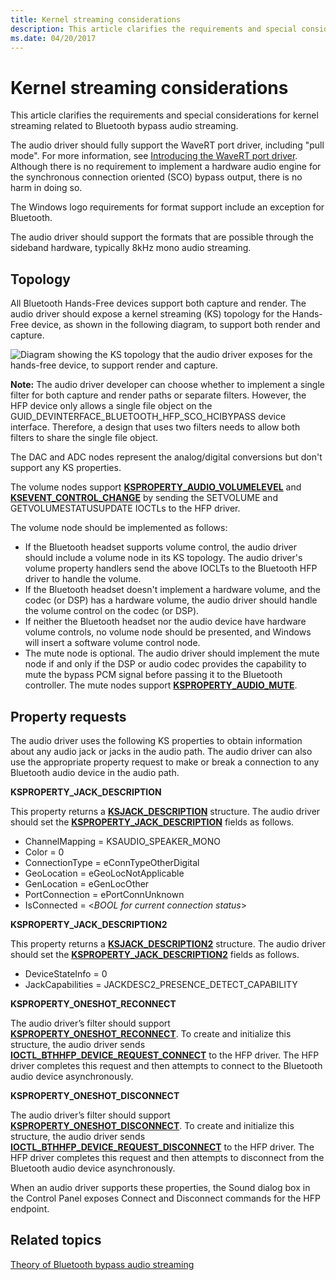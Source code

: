 ```yaml
---
title: Kernel streaming considerations
description: This article clarifies the requirements and special considerations related to Bluetooth bypass audio streaming.
ms.date: 04/20/2017
---
```


# Kernel streaming considerations

This article clarifies the requirements and special considerations for kernel streaming related to Bluetooth bypass audio streaming.

The audio driver should fully support the WaveRT port driver, including "pull mode". For more information, see [Introducing the WaveRT port driver](introducing-the-wavert-port-driver.md). Although there is no requirement to implement a hardware audio engine for the synchronous connection oriented (SCO) bypass output, there is no harm in doing so.

The Windows logo requirements for format support include an exception for Bluetooth.

The audio driver should support the formats that are possible through the sideband hardware, typically 8kHz mono audio streaming.

## Topology

All Bluetooth Hands-Free devices support both capture and render. The audio driver should expose a kernel streaming (KS) topology for the Hands-Free device, as shown in the following diagram, to support both render and capture.

![Diagram showing the KS topology that the audio driver exposes for the hands-free device, to support render and capture.](images/btth-bypass-topology.png)

**Note:** The audio driver developer can choose whether to implement a single filter for both capture and render paths or separate filters. However, the HFP device only allows a single file object on the GUID_DEVINTERFACE_BLUETOOTH_HFP_SCO_HCIBYPASS device interface. Therefore, a design that uses two filters needs to allow both filters to share the single file object.

The DAC and ADC nodes represent the analog/digital conversions but don't support any KS properties.

The volume nodes support [**KSPROPERTY_AUDIO_VOLUMELEVEL**](./ksproperty-audio-volumelevel.md) and [**KSEVENT_CONTROL_CHANGE**](./ksevent-control-change.md) by sending the SETVOLUME and GETVOLUMESTATUSUPDATE IOCTLs to the HFP driver.

The volume node should be implemented as follows:

- If the Bluetooth headset supports volume control, the audio driver should include a volume node in its KS topology. The audio driver's volume property handlers send the above IOCLTs to the Bluetooth HFP driver to handle the volume.
- If the Bluetooth headset doesn't implement a hardware volume, and the codec (or DSP) has a hardware volume, the audio driver should handle the volume control on the codec (or DSP).
- If neither the Bluetooth headset nor the audio device have hardware volume controls, no volume node should be presented, and Windows will insert a software volume control node.
- The mute node is optional. The audio driver should implement the mute node if and only if the DSP or audio codec provides the capability to mute the bypass PCM signal before passing it to the Bluetooth controller. The mute nodes support [**KSPROPERTY_AUDIO_MUTE**](./ksproperty-audio-mute.md).

## Property requests

The audio driver uses the following KS properties to obtain information about any audio jack or jacks in the audio path. The audio driver can also use the appropriate property request to make or break a connection to any Bluetooth audio device in the audio path.

**KSPROPERTY_JACK_DESCRIPTION**

This property returns a [**KSJACK_DESCRIPTION**](./ksjack-description.md) structure. The audio driver should set the [**KSPROPERTY_JACK_DESCRIPTION**](./ksproperty-jack-description.md) fields as follows.

- ChannelMapping = KSAUDIO_SPEAKER_MONO
- Color = 0
- ConnectionType = eConnTypeOtherDigital
- GeoLocation = eGeoLocNotApplicable
- GenLocation = eGenLocOther
- PortConnection = ePortConnUnknown
- IsConnected = <*BOOL for current connection status*&gt;

**KSPROPERTY_JACK_DESCRIPTION2**

This property returns a [**KSJACK_DESCRIPTION2**](./ksjack-description2.md) structure. The audio driver should set the [**KSPROPERTY_JACK_DESCRIPTION2**](./ksproperty-jack-description2.md) fields as follows.

- DeviceStateInfo = 0
- JackCapabilities = JACKDESC2_PRESENCE_DETECT_CAPABILITY

**KSPROPERTY_ONESHOT_RECONNECT**

The audio driver’s filter should support [**KSPROPERTY_ONESHOT_RECONNECT**](./ksproperty-oneshot-reconnect.md). To create and initialize this structure, the audio driver sends [**IOCTL_BTHHFP_DEVICE_REQUEST_CONNECT**](/windows-hardware/drivers/ddi/bthhfpddi/ni-bthhfpddi-ioctl_bthhfp_device_request_connect) to the HFP driver. The HFP driver completes this request and then attempts to connect to the Bluetooth audio device asynchronously.

**KSPROPERTY_ONESHOT_DISCONNECT**

The audio driver’s filter should support [**KSPROPERTY_ONESHOT_DISCONNECT**](./ksproperty-oneshot-disconnect.md). To create and initialize this structure, the audio driver sends [**IOCTL_BTHHFP_DEVICE_REQUEST_DISCONNECT**](/windows-hardware/drivers/ddi/bthhfpddi/ni-bthhfpddi-ioctl_bthhfp_device_request_disconnect) to the HFP driver. The HFP driver completes this request and then attempts to disconnect from the Bluetooth audio device asynchronously.

When an audio driver supports these properties, the Sound dialog box in the Control Panel exposes Connect and Disconnect commands for the HFP endpoint.

## Related topics

[Theory of Bluetooth bypass audio streaming](theory-of-operation.md)
